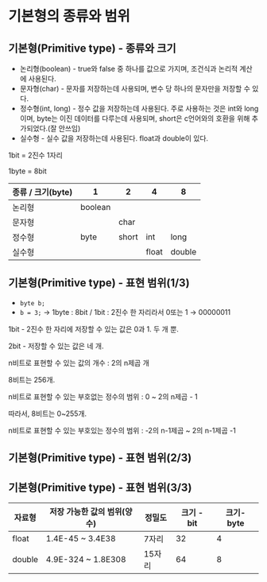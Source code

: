 # 기본형의 종류와 범위
## 기본형(Primitive type) - 종류와 크기

- 논리형(boolean) - true와 false 중 하나를 값으로 가지며, 조건식과 논리적 계산에 사용된다.
- 문자형(char) - 문자를 저장하는데 사용되며, 변수 당 하나의 문자만을 저장할 수 있다.
- 정수형(int, long) - 정수 값을 저장하는데 사용된다. 주로 사용하는 것은 int와 long이며, byte는 이진 데이터를 다루는데 사용되며, short은 c언어와의 호환을 위해 추가되었다.(잘 안쓰임)
- 실수형 - 실수 값을 저장하는데 사용된다. float과 double이 있다.

1bit = 2진수 1자리

1byte = 8bit

| 종류 / 크기(byte) | 1 | 2 | 4 | 8 |
| --- | --- | --- | --- | --- |
| 논리형 | boolean |  |  |  |
| 문자형 |  | char |  |  |
| 정수형 | byte | short | int | long |
| 실수형 |  |  | float | double |

## 기본형(Primitive type) - 표현 범위(1/3)

- `byte b;`
- `b = 3;` → 1byte : 8bit / 1bit : 2진수 한 자리라서 0또는 1 → 00000011

1bit - 2진수 한 자리에 저장할 수 있는 값은 0과 1. 두 개 뿐.

2bit - 저장할 수 있는 값은 네 개.

n비트로 표현할 수 있는 값의 개수 : 2의 n제곱 개

8비트는 256개.

n비트로 표현할 수 있는 부호없는 정수의 범위 : 0 ~ 2의 n제곱 - 1

따라서, 8비트는 0~255개.

n비트로 표현할 수 있는 부호있는 정수의 범위 : -2의 n-1제곱 ~ 2의 n-1제곱 -1

## 기본형(Primitive type) - 표현 범위(2/3)

## 기본형(Primitive type) - 표현 범위(3/3)

| 자료형 | 저장 가능한 값의 범위(양수) | 정밀도 | 크기 - bit | 크기- byte |
| --- | --- | --- | --- | --- |
| float | 1.4E-45 ~ 3.4E38 | 7자리 | 32 | 4 |
| double | 4.9E-324 ~ 1.8E308 | 15자리 | 64 | 8 |